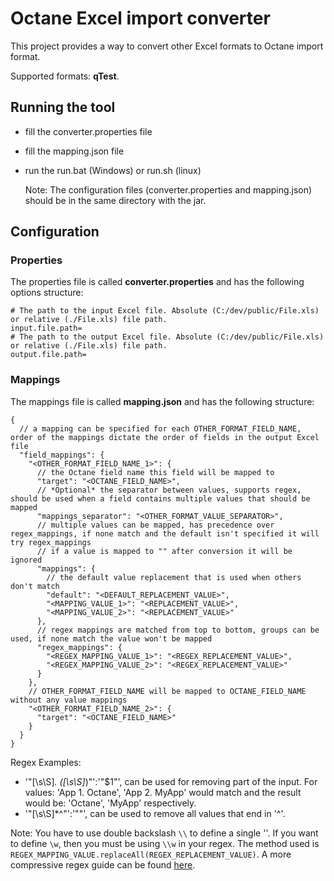 # Octane Excel import converter

This project provides a way to convert other Excel formats to Octane import format.

Supported formats: **qTest**.

## Running the tool

- fill the converter.properties file
- fill the mapping.json file
- run the run.bat (Windows) or run.sh (linux)

  Note: The configuration files (converter.properties and mapping.json) should be in the same directory with the jar.

## Configuration

### Properties

The properties file is called **converter.properties** and has the following options structure:

```properties
# The path to the input Excel file. Absolute (C:/dev/public/File.xls) or relative (./File.xls) file path.
input.file.path=
# The path to the output Excel file. Absolute (C:/dev/public/File.xls) or relative (./File.xls) file path.
output.file.path=
```

### Mappings

The mappings file is called **mapping.json** and has the following structure:

```json5
{
  // a mapping can be specified for each OTHER_FORMAT_FIELD_NAME, order of the mappings dictate the order of fields in the output Excel file
  "field_mappings": {
    "<OTHER_FORMAT_FIELD_NAME_1>": {
      // the Octane field name this field will be mapped to
      "target": "<OCTANE_FIELD_NAME>",
      // *Optional* the separator between values, supports regex, should be used when a field contains multiple values that should be mapped
      "mappings_separator": "<OTHER_FORMAT_VALUE_SEPARATOR>",
      // multiple values can be mapped, has precedence over regex_mappings, if none match and the default isn't specified it will try regex_mappings
      // if a value is mapped to "" after conversion it will be ignored
      "mappings": {
        // the default value replacement that is used when others don't match
        "default": "<DEFAULT_REPLACEMENT_VALUE>",
        "<MAPPING_VALUE_1>": "<REPLACEMENT_VALUE>",
        "<MAPPING_VALUE_2>": "<REPLACEMENT_VALUE>"
      },
      // regex mappings are matched from top to bottom, groups can be used, if none match the value won't be mapped
      "regex_mappings": {
        "<REGEX_MAPPING_VALUE_1>": "<REGEX_REPLACEMENT_VALUE>",
        "<REGEX_MAPPING_VALUE_2>": "<REGEX_REPLACEMENT_VALUE>"
      }
    },
    // OTHER_FORMAT_FIELD_NAME will be mapped to OCTANE_FIELD_NAME without any value mappings
    "<OTHER_FORMAT_FIELD_NAME_2>": {
      "target": "<OCTANE_FIELD_NAME>"
    }
  }
}
```

Regex Examples: 
- '"[\\s\\S]*\. ([\\s\\S]*)"':'"$1"', can be used for removing part of the input. For values: 'App 1. Octane', 'App 2. MyApp' 
would match and the result would be: 'Octane', 'MyApp' respectively. 
- '"[\\s\\S]*^"':'""', can be used to remove all values that end in '^'.

Note: You have to use double backslash `\\` to define a single '\'. If you want to define `\w`, then you must be
using `\\w` in your regex. The method used is `REGEX_MAPPING_VALUE.replaceAll(REGEX_REPLACEMENT_VALUE)`. A more
compressive regex guide can be found [here](https://www.vogella.com/tutorials/JavaRegularExpressions/article.html).
